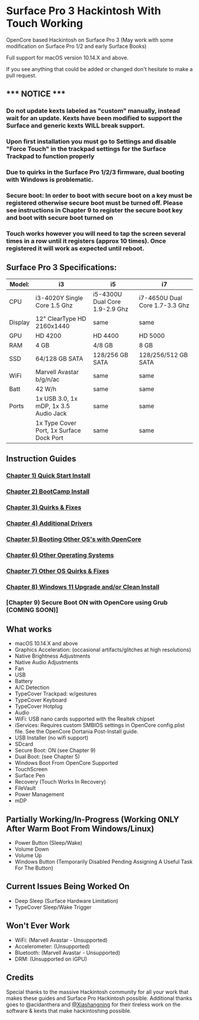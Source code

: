 # Surface Pro 3 Hackintosh With Touch Working
OpenCore based Hackintosh on Surface Pro 3 (May work with some modification on Surface Pro 1/2 and early Surface Books)

Full support for macOS version 10.14.X and above.

If you see anything that could be added or changed don't hesitate to make a pull request.


## *** NOTICE ***
### Do not update kexts labeled as "custom" manually, instead wait for an update. Kexts have been modified to support the Surface and generic kexts WILL break support.
### Upon first installation you must go to Settings and disable "Force Touch" in the trackpad settings for the Surface Trackpad to function properly
### Due to quirks in the Surface Pro 1/2/3 firmware, dual booting with Windows is problematic.
### Secure boot: In order to boot with secure boot on a key must be registered otherwise secure boot must be turned off. Please see instructions in Chapter 9 to register the secure boot key and boot with secure boot turned on
### Touch works however you will need to tap the screen several times in a row until it registers (approx 10 times). Once registered it will work as expected until reboot. 


## Surface Pro 3 Specifications:

| Model: | i3 | i5 | i7 |
|-|-|-|-|
|CPU| i3-4020Y Single Core 1.5 Ghz| i5-4300U Dual Core 1.9-2.9 Ghz| i7-4650U Dual Core 1.7-3.3 Ghz |
|Display| 12" ClearType HD 2160x1440 | same | same |
|GPU| HD 4200 | HD 4400 | HD 5000 |
|RAM| 4 GB | 4/8 GB | 8 GB |
|SSD| 64/128 GB SATA | 128/256 GB SATA | 128/256/512 GB SATA |
|WiFi| Marvell Avastar b/g/n/ac | same | same |
|Batt| 42 W/h | same | same |
|Ports| 1x USB 3.0, 1x mDP, 1x 3.5 Audio Jack | same | same |
|   | 1x Type Cover Port, 1x Surface Dock Port | same | same |



## Instruction Guides

### [Chapter 1) Quick Start Install](https://github.com/balopez83/Surface_Pro_3_Hackintosh/blob/main/1-QuickStart.md)
### [Chapter 2) BootCamp Install](https://github.com/balopez83/Surface_Pro_3_Hackintosh/blob/main/2-BootCamp.md)
### [Chapter 3) Quirks & Fixes](https://github.com/balopez83/Surface_Pro_3_Hackintosh/blob/main/3-quirks%26fixes.md)
### [Chapter 4) Additional Drivers](https://github.com/balopez83/Surface_Pro_3_Hackintosh/blob/main/4-drivers.md)
### [Chapter 5) Booting Other OS's with OpenCore](https://github.com/balopez83/Surface_Pro_3_Hackintosh/blob/main/5-OtherOS%26OC.md)
### [Chapter 6) Other Operating Systems](https://github.com/balopez83/Surface_Pro_3_Hackintosh/blob/main/6-OtherOS.md)
### [Chapter 7) Other OS Quirks & Fixes](https://github.com/balopez83/Surface_Pro_3_Hackintosh/blob/main/7-OtherOSquirks%26fixes.md)
### [Chapter 8) Windows 11 Upgrade and/or Clean Install](https://github.com/balopez83/Surface_Pro_3_Hackintosh/blob/main/8-Windows-11.md)
### [Chapter 9) Secure Boot ON with OpenCore using Grub (COMING SOON)]

## What works 

- macOS 10.14.X and above
- Graphics Acceleration: (occasional artifacts/glitches at high resolutions)
- Native Brightness Adjustments
- Native Audio Adjustments
- Fan
- USB
- Battery
- A/C Detection
- TypeCover Trackpad: w/gestures
- TypeCover Keyboard
- TypeCover Hotplug
- Audio
- WiFi: USB nano cards supported with the Realtek chipset
- iServices: Requires custom SMBIOS settings in OpenCore config.plist file. See the OpenCore Dortania Post-Install guide.
- USB Installer (no wifi support)
- SDcard
- Secure Boot: ON (see Chapter 9)
- Dual Boot: (see Chapter 5)
- Windows Boot From OpenCore Supported
- TouchScreen
- Surface Pen
- Recovery (Touch Works In Recovery)
- FileVault
- Power Management
- mDP

## Partially Working/In-Progress (Working ONLY After Warm Boot From Windows/Linux)

- Power Button (Sleep/Wake)
- Volume Down
- Volume Up
- Windows Button (Temporarily Disabled Pending Assigning A Useful Task For The Button)


## Current Issues Being Worked On

- Deep Sleep (Surface Hardware Limitation)
- TypeCover Sleep/Wake Trigger


## Won't Ever Work

- WiFi: (Marvell Avastar - Unsupported)
- Accelerometer: (Unsupported)
- Bluetooth: (Marvell Avastar - Unsupported)
- DRM: (Unsupported on iGPU)


## Credits
Special thanks to the massive Hackintosh community for all your work that makes these guides and Surface Pro Hackintosh possible. Additional thanks goes to @acidanthera and [@Xiashangning](https://github.com/Xiashangning/BigSurface) for their tireless work on the software & kexts that make hackintoshing possible. <br>
